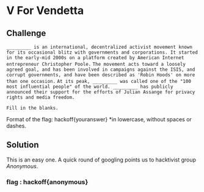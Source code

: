 # V For Vendetta

## Challenge
`_________ is an international, decentralized activist movement known for its occasional blitz with governments and corporations. It started in the early-mid 2000s on a platform created by American Internet entrepreneur Christopher Poole.`
`The movement acts toward a loosely agreed goal, and has been involved in campaigns against the ISIS, and corrupt governments, and have been described as 'Robin Hoods' on more than one occasion.`
`At its peak, _________ was called one of the "100 most influential people" of the world. _________ has publicly announced their support for the efforts of Julian Assange for privacy rights and media freedom.`

`Fill in the blanks.`

Format of the flag: hackoff{youranswer}
*in lowercase, without spaces or dashes.


## Solution
This is an easy one. A quick round of googling points us to hacktivist group *Anonymous*.

### flag : hackoff{anonymous}
